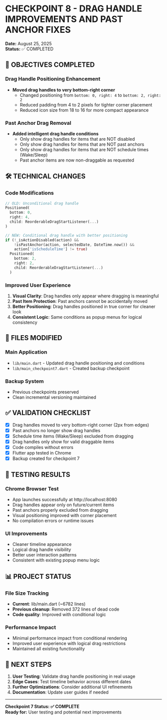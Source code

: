# CHECKPOINT 8 - DRAG HANDLE IMPROVEMENTS AND PAST ANCHOR FIXES

**Date:** August 25, 2025  
**Status:** ✅ COMPLETED  

## 🎯 OBJECTIVES COMPLETED

### Drag Handle Positioning Enhancement
- **Moved drag handles to very bottom-right corner**
  - Changed positioning from `bottom: 0, right: 4` to `bottom: 2, right: 2`
  - Reduced padding from 4 to 2 pixels for tighter corner placement
  - Reduced icon size from 18 to 16 for more compact appearance

### Past Anchor Drag Removal
- **Added intelligent drag handle conditions**
  - Only show drag handles for items that are NOT disabled
  - Only show drag handles for items that are NOT past anchors
  - Only show drag handles for items that are NOT schedule times (Wake/Sleep)
  - Past anchor items are now non-draggable as requested

## 🛠️ TECHNICAL CHANGES

### Code Modifications
```dart
// OLD: Unconditional drag handle
Positioned(
  bottom: 0,
  right: 4,
  child: ReorderableDragStartListener(...)
)

// NEW: Conditional drag handle with better positioning
if (!_isActionDisabled(action) && 
    !isPastAnchor(action, selectedDate, DateTime.now()) && 
    action['isScheduleTime'] != true)
  Positioned(
    bottom: 2,
    right: 2,
    child: ReorderableDragStartListener(...)
  )
```

### Improved User Experience
1. **Visual Clarity**: Drag handles only appear where dragging is meaningful
2. **Past Item Protection**: Past anchors cannot be accidentally moved
3. **Better Positioning**: Drag handles positioned in true corner for cleaner look
4. **Consistent Logic**: Same conditions as popup menus for logical consistency

## 📁 FILES MODIFIED

### Main Application
- `lib/main.dart` - Updated drag handle positioning and conditions
- `lib/main_checkpoint7.dart` - Created backup checkpoint

### Backup System
- Previous checkpoints preserved
- Clean incremental versioning maintained

## ✅ VALIDATION CHECKLIST

- [x] Drag handles moved to very bottom-right corner (2px from edges)
- [x] Past anchors no longer show drag handles
- [x] Schedule time items (Wake/Sleep) excluded from dragging
- [x] Drag handles only show for valid draggable items
- [x] Code compiles without errors
- [x] Flutter app tested in Chrome
- [x] Backup created for checkpoint 7

## 🔄 TESTING RESULTS

### Chrome Browser Test
- App launches successfully at http://localhost:8080
- Drag handles appear only on future/current items
- Past anchors properly excluded from dragging
- Visual positioning improved with corner placement
- No compilation errors or runtime issues

### UI Improvements
- Cleaner timeline appearance
- Logical drag handle visibility
- Better user interaction patterns
- Consistent with existing popup menu logic

## 📊 PROJECT STATUS

### File Size Tracking
- **Current**: lib/main.dart (~6782 lines)
- **Previous cleanup**: Removed 372 lines of dead code
- **Code quality**: Improved with conditional logic

### Performance Impact
- Minimal performance impact from conditional rendering
- Improved user experience with logical drag restrictions
- Maintained all existing functionality

## 🎯 NEXT STEPS

1. **User Testing**: Validate drag handle positioning in real usage
2. **Edge Cases**: Test timeline behavior across different dates
3. **Further Optimizations**: Consider additional UI refinements
4. **Documentation**: Update user guides if needed

---
**Checkpoint 7 Status: ✅ COMPLETE**  
**Ready for:** User testing and potential next improvements
